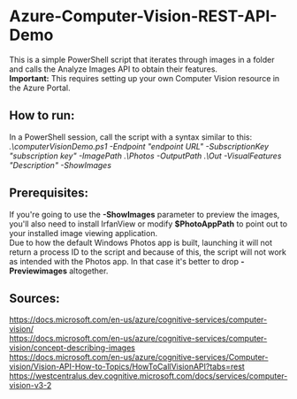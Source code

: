 # Azure-Computer-Vision-REST-API-Demo

This is a simple PowerShell script that iterates through images in a folder and calls the Analyze Images API to obtain their features.  
**Important:** This requires setting up your own Computer Vision resource in the Azure Portal.  

## How to run:  
In a PowerShell session, call the script with a syntax similar to this:  
*.\computerVisionDemo.ps1 -Endpoint "endpoint URL" -SubscriptionKey "subscription key" -ImagePath .\Photos -OutputPath .\Out -VisualFeatures "Description" -ShowImages*

## Prerequisites:  
If you're going to use the **-ShowImages** parameter to preview the images, you'll also need to install IrfanView or modify **$PhotoAppPath** to point out to your installed image viewing application.  
Due to how the default Windows Photos app is built, launching it will not return a process ID to the script and because of this, the script will not work as intended with the Photos app. In that case it's better to drop **-Previewimages** altogether.
  
## Sources:
https://docs.microsoft.com/en-us/azure/cognitive-services/computer-vision/  
https://docs.microsoft.com/en-us/azure/cognitive-services/computer-vision/concept-describing-images  
https://docs.microsoft.com/en-us/azure/cognitive-services/Computer-vision/Vision-API-How-to-Topics/HowToCallVisionAPI?tabs=rest  
https://westcentralus.dev.cognitive.microsoft.com/docs/services/computer-vision-v3-2  

